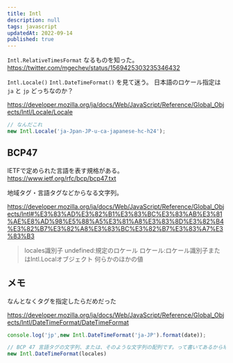 ```yaml
---
title: Intl
description: null
tags: javascript
updatedAt: 2022-09-14
published: true
---
```


`Intl.RelativeTimesFormat` なるものを知った。
https://twitter.com/mgechev/status/1569425303235346432

`Intl.Locale()` `Intl.DateTimeFormat()` を見て迷う。
日本語のロケール指定は `ja` と `jp` どっちなのか？

https://developer.mozilla.org/ja/docs/Web/JavaScript/Reference/Global_Objects/Intl/Locale/Locale

```ts
// なんだこれ
new Intl.Locale('ja-Jpan-JP-u-ca-japanese-hc-h24');
```

## BCP47

IETFで定められた言語を表す規格がある。
https://www.ietf.org/rfc/bcp/bcp47.txt

地域タグ・言語タグなどからなる文字列。

https://developer.mozilla.org/ja/docs/Web/JavaScript/Reference/Global_Objects/Intl#%E3%83%AD%E3%82%B1%E3%83%BC%E3%83%AB%E3%81%AE%E8%AD%98%E5%88%A5%E3%81%A8%E3%83%8D%E3%82%B4%E3%82%B7%E3%82%A8%E3%83%BC%E3%82%B7%E3%83%A7%E3%83%B3

> locales識別子
> undefined:規定のロケール
> ロケール:ロケール識別子またはIntl.Localオブジェクト
> 何らかのほかの値

## メモ

なんとなくタグを指定したらだめだった

https://developer.mozilla.org/ja/docs/Web/JavaScript/Reference/Global_Objects/Intl/DateTimeFormat/DateTimeFormat

```ts
console.log('jp',new Intl.DateTimeFormat('ja-JP').format(date));
```

```ts
// BCP 47 言語タグの文字列、または、そのような文字列の配列です。って書いてあるから地域タグを含んではいけないのか？
new Intl.DateTimeFormat(locales)
```

